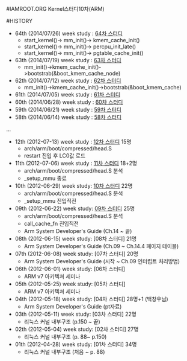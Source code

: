 #IAMROOT.ORG Kernel스터디10차(ARM)

#HISTORY
  - 64th (2014/07/26) week study : [64차 스터디](https://github.com/arm10c/linux-stable/blob/master/Reference/88_Review/a10c_64.md)
    - start_kernel()-> mm_init()-> kmem_cache_init()
    - start_kernel()-> mm_init()-> percpu_init_late()
    - start_kernel()-> mm_init()-> pgtable_cache_init()
  - 63th (2014/07/19) week study : [63차 스터디](https://github.com/arm10c/linux-stable/blob/master/Reference/88_Review/a10c_63.md)
    - mm_init()->kmem_cache_init()->bootstrab(&boot_kmem_cache_node) 
  - 62th (2014/07/12) week study : [62차 스터디](https://github.com/arm10c/linux-stable/blob/master/Reference/88_Review/a10c_62.md)
    - mm_init()->kmem_cache_init()->bootstrab(&boot_kmem_cache) 
  - 61th (2014/07/05) week study : [61차 스터디](https://github.com/arm10c/linux-stable/blob/master/Reference/88_Review/a10c_61.md)
  - 60th (2014/06/28) week study : [60차 스터디](https://github.com/arm10c/linux-stable/blob/master/Reference/88_Review/a10c_60.md)
  - 59th (2014/06/21) week study : [59차 스터디](https://github.com/arm10c/linux-stable/blob/master/Reference/88_Review/a10c_59.md)
  - 58th (2014/06/14) week study : [58차 스터디](https://github.com/arm10c/linux-stable/blob/master/Reference/88_Review/a10c_58.md)

...
  - 12th (2012-07-13) week study : [12차 스터디](http://www.iamroot.org/xe/index.php?_filter=search&mid=Kernel_10_ARM&search_keyword=13&search_target=title&page=3&document_srl=176125) 15명
    - arch/arm/boot/compressed/head.S
	- restart 진입 후 LC0값 로드
  - 11th (2012-07-06) week study : [11차 스터디](http://www.iamroot.org/xe/index.php?mid=Kernel_10_ARM&category=172676&page=6&document_srl=174738) 18+2명
    - arch/arm/boot/compressed/head.S 분석
    - _setup_mmu 종료
  - 10th (2012-06-29) week study: [10차 스터디](http://www.iamroot.org/xe/index.php?mid=Kernel_10_ARM&category=172676&page=6&document_srl=174738) 22명
    - arch/arm/boot/compressed/head.S 분석
    - _setup_mmu 진입직전
  - 09th (2012-06-22) week study: [09차 스터디](http://www.iamroot.org/xe/index.php?mid=Kernel_10_ARM&category=172676&page=6&document_srl=171562) 25명
    - arch/arm/boot/compressed/head.S 분석
	- call_cache_fn 진입직전
    - Arm System Developer's Guide (Ch.14 ~ 끝)
  - 08th (2012-06-15) week study: [08차 스터디]	21명
    - Arm System Developer's Guide (Ch.09 ~ Ch.14.4 페이지 테이블)
  - 07th (2012-06-08) week study: [07차 스터디]	20명
    - Arm System Developer's Guide (시작 ~ Ch.09 인터럽트 처리방법)
  - 06th (2012-06-01) week study: [06차 스터디]
    - ARM v7 아키텍쳐 세미나
  - 05th (2012-05-25) week study: [05차 스터디]
    - ARM v7 아키텍쳐 세미나
  - 04th (2012-05-18) week study: [04차 스터디]	28명+1 (백창우님)
    - Arm System Developer's Guide (pt자료)
  - 03th (2012-05-11) week study: [03차 스터디]	22명
    - 리눅스 커널 내부구조 (p.150 ~ 끝)
  - 02th (2012-05-04) week study: [02차 스터디] 27명
     - 리눅스 커널 내부구조 (p. 88~ p.150)
  - 01th (2012-04-28) week study: [01차 스터디] 34명
    - 리눅스 커널 내부구조 (처음  ~ p. 88)
